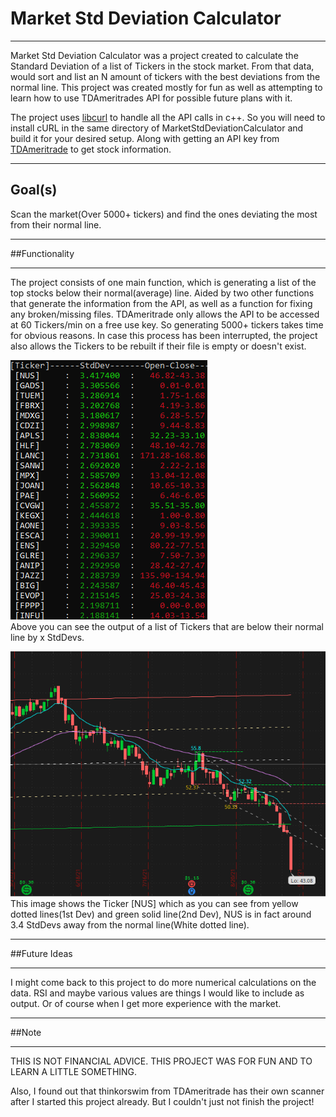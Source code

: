 # Market Std Deviation Calculator
___ 
Market Std Deviation Calculator was a project created to calculate the Standard Deviation of a list of Tickers in the stock market. 
From that data, would sort and list an N amount of tickers with the best deviations from the normal line. This project was created 
mostly for fun as well as attempting to learn how to use TDAmeritrades API for possible future plans with it. 

The project uses [libcurl](https://curl.se/libcurl/c/) to handle all the API calls in c++. So you will need to install cURL in the
same directory of MarketStdDeviationCalculator and build it for your desired setup. Along with getting an API key from 
[TDAmeritrade](https://developer.tdameritrade.com/content/getting-started) to get stock information. 

---
Goal(s)
---
Scan the market(Over 5000+ tickers) and find the ones deviating the most from their normal line.

___
##Functionality
___
The project consists of one main function, which is generating a list of the top stocks below their normal(average) line. Aided by 
two other functions that generate the information from the API, as well as a function for fixing any broken/missing files. TDAmeritrade
only allows the API to be accessed at 60 Tickers/min on a free use key. So generating 5000+ tickers takes time for obvious reasons. In
case this process has been interrupted, the project also allows the Tickers to be rebuilt if their file is empty or doesn't exist.

![output](images/output.PNG)<br>
Above you can see the output of a list of Tickers that are below their normal line by x StdDevs.

![outputTOS](images/tosOutput.PNG)<br>
This image shows the Ticker [NUS] which as you can see from yellow dotted lines(1st Dev) and green solid line(2nd Dev), NUS is in
fact around 3.4 StdDevs away from the normal line(White dotted line). 

___
##Future Ideas
___
I might come back to this project to do more numerical calculations on the data. RSI and maybe various values are things I would
like to include as output. Or of course when I get more experience with the market.

___
##Note
___
THIS IS NOT FINANCIAL ADVICE. THIS PROJECT WAS FOR FUN AND TO LEARN A LITTLE SOMETHING.

Also, I found out that thinkorswim from TDAmeritrade has their own scanner after I started this project already. But I couldn't 
just not finish the project!

